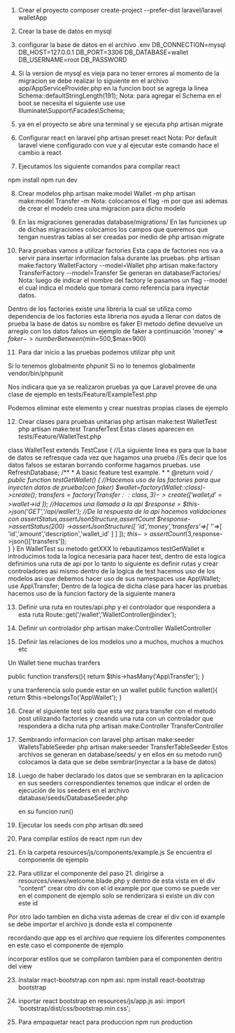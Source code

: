 1. Crear el proyecto
    composer create-project --prefer-dist laravel/laravel walletApp
2. Crear la base de datos en mysql
3. configurar la base de datos en el archivo .env
DB_CONNECTION=mysql
DB_HOST=127.0.0.1
DB_PORT=3306
DB_DATABASE=wallet
DB_USERNAME=root
DB_PASSWORD

4. Si la version de mysql es vieja para no tener errores al momento de la migracion se debe realizar lo siguiente
    en el archivo app/AppServiceProvider.php
    en la funcion boot
    se agrega la linea
    Schema::defaultStringLength(191);
Nota: para agregar el Schema en el boot se necesita el siguiente use
    use Illuminate\Support\Facades\Schema;
5. ya en el proyecto se abre una terminal y se ejecuta
    php artisan migrate

6. Configurar react en laravel
    php artisan preset react
Nota: Por default laravel viene configurado con vue y al ejecutar este comando hace el cambio a react

7. Ejecutamos los siguiente comandos para compilar react

npm install
npm run dev

8. Crear modelos
    php artisan make:model Wallet -m
    php artisan make:model Transfer -m
Nota: colocamos el flag -m por que asi ademas de crear el modelo crea una migracion para dicho modelo
9. En las migraciones generadas database/migrations/
    En las funciones up de dichas migraciones
    colocamos los campos que queremos que tengan nuestras tablas al ser creadas por medio de 
    php artisan migrate

10. Para pruebas vamos a utilizar factories
    Esta capa de factories nos va a servir para insertar informacion falsa durante las pruebas.
    php artisan make:factory WalletFactory --model=Wallet
    php artisan make:factory TransferFactory --model=Transfer
Se generan en database/Factories/
Nota: luego de indicar el nombre del factory le pasamos un flag --model el cual indica el modelo que tomara como referencia para inyectar datos.

Dentro de los factories existe una libreria la cual 
se utiliza como dependencia de los factories esta libreria nos ayuda a llenar con datos de prueba la base de datos su nombre es faker
El metodo define devuelve un arreglo con los datos falsos
un ejemplo de faker a continuación
'money' => $faker->numberBetween($min=500,$max=900)

 
11. Para dar inicio a las pruebas podemos utilizar php unit

Si lo tenemos globalmente
phpunit
Si no lo tenemos globalmente
vendor/bin/phpunit

Nos indicara que ya se realizaron pruebas ya que Laravel provee de una clase de ejemplo en 
tests/Feature/ExampleTest.php

Podemos eliminar este elemento y crear nuestras propias clases de ejemplo

12. Crear clases para pruebas unitarias
    php artisan make:test WalletTest
    php artisan make:test TransferTest
    Estas clases aparecen en tests/Feature/WalletTest.php

class WalletTest extends TestCase
{
    //La siguiente linea es para que la base de datos se refresque cada vez que hagamos una prueba
    //Es decir que los datos falsos se estaran borrando conforme hagamos pruebas.
    use RefreshDatabase;
    /**
     * A basic feature test example.
     *
     * @return void
     */
    public function testGetWallet()
    {
        //Hacemos uso de las factories para que inyecten datos de prueba(con faker)
        $wallet=factory(Wallet::class)->create();
        $transfers=factory(Transfer::class,3)->create([
            'wallet_id'=>$wallet->id
        ]);
        //Hacemos una llamada a la api
        $response = $this->json('GET','/api/wallet');
        //De la respuesta de la api hacemos validaciones con assertStatus,assertJsonStructure,assertCount 
        $response->assertStatus(200)
                ->assertJsonStructure([
                    'id','money','transfers'=>[
                        '*'=>[
                            'id','amount','description','wallet_id'
                        ]
                    ]
                ]); 
        $this->assertCount(3,$response->json()['transfers']);       
    }
}
En WalletTest su metodo getXXX lo rebautizamos testGetWallet
e introducimos toda la logica necesaria para hacer test, dentro de esta logica definimos una ruta
de api por lo tanto lo siguiente es definir rutas y crear controladores asi mismo dentro de la logica
de test hacemos uso de los modelos asi que debemos hacer uso de sus namespaces
use App\Wallet;
use App\Transfer;
Dentro de la logica de dicha clase para hacer las pruebas hacemos uso de la funcion factory
de la siguiente manera

13. Definir una ruta en routes/api.php y el controlador que respondera a esta ruta
    Route::get('/wallet','WalletController@index');
14. Definir un controlador
    php artisan make:Controller WalletController

15. Definir las relaciones de los modelos uno a muchos, muchos a muchos etc

Un Wallet tiene muchas tranfers

public function transfers(){
        return $this->hasMany('App\Transfer');
}

y una tranferencia solo puede estar en un wallet
public function wallet(){
        return $this->belongsTo('App\Wallet');
}

16. Crear el siguiente test solo que esta vez para transfer con el metodo post utilizando factories y 
creando una ruta con un controlador que respondera 
a dicha ruta
    php artisan make:Controller TransferController

17. Sembrando informacion con laravel
    php artisan make:seeder WalletsTableSeeder
    php artisan make:seeder TransferTableSeeder
Estos archivos se generan en database/seeds/
y en ellos en su metodo run() colocamos la data
que se debe sembrar(inyectar a la base de datos)

18. Luego de haber declarado los datos que se sembraran en la aplicacion 
    en sus seeders correspondientes tenemos que indicar el orden 
    de ejecución de los seeders en el archivo
    database/seeds/DatabaseSeeder.php

    en  su funcion run()

19. Ejecutar los seeds con
    php artisan db:seed

20. Para compilar estilos de react
    npm run dev

21. En la carpeta resources/js/components/example.js
Se encuentra el componente de ejemplo

22. Para utilizar el componente del paso 21.
dirigirse a resources/views/welcome.blade.php
y dentro de esta vista en el div "content"
crear otro div con el id example por que como se puede ver en el component de ejemplo solo se renderizara si existe un div con este id

Por otro lado tambien en dicha vista ademas de crear el div con id example se debe importar el archivo js donde esta el componente
<script type="text/javascript" src="js/app.js">
</script>

recordando que app es el archivo que requiere los diferentes componentes en este caso el componente de ejemplo

incorporar estilos que se compilaron tambien para el componenten dentro del view

<link rel="stylesheet" href="css/app.css">

23. Instalar react-bootstrap con npm asi:
    npm install react-bootstrap bootstrap

24. inportar react bootstrap en
    resources/js/app.js
    asi:
    import 'bootstrap/dist/css/bootstrap.min.css';

25. Para empaquetar react para produccion 
npm run production